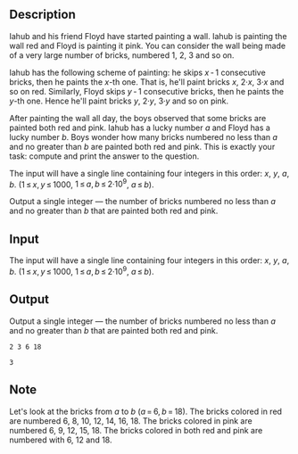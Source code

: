 ## Description

<div><p>Iahub and his friend Floyd have started painting a wall. Iahub is painting the wall red and Floyd is painting it pink. You can consider the wall being made of a very large number of bricks, numbered <span class="tex-span">1</span>, <span class="tex-span">2</span>, <span class="tex-span">3</span> and so on. </p><p>Iahub has the following scheme of painting: he skips <span class="tex-span"><i>x</i> - 1</span> consecutive bricks, then he paints the <span class="tex-span"><i>x</i></span>-th one. That is, he'll paint bricks <span class="tex-span"><i>x</i></span>, <span class="tex-span">2·<i>x</i></span>, <span class="tex-span">3·<i>x</i></span> and so on red. Similarly, Floyd skips <span class="tex-span"><i>y</i> - 1</span> consecutive bricks, then he paints the <span class="tex-span"><i>y</i></span>-th one. Hence he'll paint bricks <span class="tex-span"><i>y</i></span>, <span class="tex-span">2·<i>y</i></span>, <span class="tex-span">3·<i>y</i></span> and so on pink.</p><p>After painting the wall all day, the boys observed that some bricks are painted both red and pink. Iahub has a lucky number <span class="tex-span"><i>a</i></span> and Floyd has a lucky number <span class="tex-span"><i>b</i></span>. Boys wonder how many bricks numbered no less than <span class="tex-span"><i>a</i></span> and no greater than <span class="tex-span"><i>b</i></span> are painted both red and pink. This is exactly your task: compute and print the answer to the question. </p></div><div class="input-specification"><p>The input will have a single line containing four integers in this order: <span class="tex-span"><i>x</i></span>, <span class="tex-span"><i>y</i></span>, <span class="tex-span"><i>a</i></span>, <span class="tex-span"><i>b</i></span>. (<span class="tex-span">1 ≤ <i>x</i>, <i>y</i> ≤ 1000</span>, <span class="tex-span">1 ≤ <i>a</i>, <i>b</i> ≤ 2·10<sup class="upper-index">9</sup></span>, <span class="tex-span"><i>a</i> ≤ <i>b</i></span>).</p></div><div class="output-specification"><p>Output a single integer — the number of bricks numbered no less than <span class="tex-span"><i>a</i></span> and no greater than <span class="tex-span"><i>b</i></span> that are painted both red and pink.</p></div>

## Input

<p>The input will have a single line containing four integers in this order: <span class="tex-span"><i>x</i></span>, <span class="tex-span"><i>y</i></span>, <span class="tex-span"><i>a</i></span>, <span class="tex-span"><i>b</i></span>. (<span class="tex-span">1 ≤ <i>x</i>, <i>y</i> ≤ 1000</span>, <span class="tex-span">1 ≤ <i>a</i>, <i>b</i> ≤ 2·10<sup class="upper-index">9</sup></span>, <span class="tex-span"><i>a</i> ≤ <i>b</i></span>).</p>

## Output

<p>Output a single integer — the number of bricks numbered no less than <span class="tex-span"><i>a</i></span> and no greater than <span class="tex-span"><i>b</i></span> that are painted both red and pink.</p>





```input1
2 3 6 18

```




```output1
3
```



## Note

<p>Let's look at the bricks from <span class="tex-span"><i>a</i></span> to <span class="tex-span"><i>b</i></span> <span class="tex-span">(<i>a</i> = 6, <i>b</i> = 18)</span>. The bricks colored in red are numbered 6, 8, 10, 12, 14, 16, 18. The bricks colored in pink are numbered 6, 9, 12, 15, 18. The bricks colored in both red and pink are numbered with 6, 12 and 18. </p>
